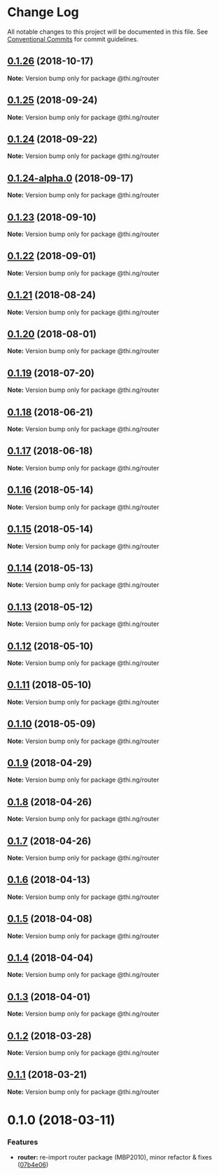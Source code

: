 # Change Log

All notable changes to this project will be documented in this file.
See [Conventional Commits](https://conventionalcommits.org) for commit guidelines.

## [0.1.26](https://github.com/thi-ng/umbrella/compare/@thi.ng/router@0.1.25...@thi.ng/router@0.1.26) (2018-10-17)

**Note:** Version bump only for package @thi.ng/router





<a name="0.1.25"></a>
## [0.1.25](https://github.com/thi-ng/umbrella/compare/@thi.ng/router@0.1.24...@thi.ng/router@0.1.25) (2018-09-24)

**Note:** Version bump only for package @thi.ng/router





<a name="0.1.24"></a>
## [0.1.24](https://github.com/thi-ng/umbrella/compare/@thi.ng/router@0.1.24-alpha.0...@thi.ng/router@0.1.24) (2018-09-22)

**Note:** Version bump only for package @thi.ng/router





<a name="0.1.24-alpha.0"></a>
## [0.1.24-alpha.0](https://github.com/thi-ng/umbrella/compare/@thi.ng/router@0.1.23...@thi.ng/router@0.1.24-alpha.0) (2018-09-17)

**Note:** Version bump only for package @thi.ng/router





<a name="0.1.23"></a>
## [0.1.23](https://github.com/thi-ng/umbrella/compare/@thi.ng/router@0.1.22...@thi.ng/router@0.1.23) (2018-09-10)

**Note:** Version bump only for package @thi.ng/router





<a name="0.1.22"></a>
## [0.1.22](https://github.com/thi-ng/umbrella/compare/@thi.ng/router@0.1.21...@thi.ng/router@0.1.22) (2018-09-01)




**Note:** Version bump only for package @thi.ng/router

<a name="0.1.21"></a>
## [0.1.21](https://github.com/thi-ng/umbrella/compare/@thi.ng/router@0.1.20...@thi.ng/router@0.1.21) (2018-08-24)




**Note:** Version bump only for package @thi.ng/router

<a name="0.1.20"></a>
## [0.1.20](https://github.com/thi-ng/umbrella/compare/@thi.ng/router@0.1.19...@thi.ng/router@0.1.20) (2018-08-01)




**Note:** Version bump only for package @thi.ng/router

<a name="0.1.19"></a>
## [0.1.19](https://github.com/thi-ng/umbrella/compare/@thi.ng/router@0.1.18...@thi.ng/router@0.1.19) (2018-07-20)




**Note:** Version bump only for package @thi.ng/router

<a name="0.1.18"></a>
## [0.1.18](https://github.com/thi-ng/umbrella/compare/@thi.ng/router@0.1.17...@thi.ng/router@0.1.18) (2018-06-21)




**Note:** Version bump only for package @thi.ng/router

<a name="0.1.17"></a>
## [0.1.17](https://github.com/thi-ng/umbrella/compare/@thi.ng/router@0.1.16...@thi.ng/router@0.1.17) (2018-06-18)




**Note:** Version bump only for package @thi.ng/router

<a name="0.1.16"></a>
## [0.1.16](https://github.com/thi-ng/umbrella/compare/@thi.ng/router@0.1.15...@thi.ng/router@0.1.16) (2018-05-14)




**Note:** Version bump only for package @thi.ng/router

<a name="0.1.15"></a>
## [0.1.15](https://github.com/thi-ng/umbrella/compare/@thi.ng/router@0.1.14...@thi.ng/router@0.1.15) (2018-05-14)




**Note:** Version bump only for package @thi.ng/router

<a name="0.1.14"></a>
## [0.1.14](https://github.com/thi-ng/umbrella/compare/@thi.ng/router@0.1.13...@thi.ng/router@0.1.14) (2018-05-13)




**Note:** Version bump only for package @thi.ng/router

<a name="0.1.13"></a>
## [0.1.13](https://github.com/thi-ng/umbrella/compare/@thi.ng/router@0.1.12...@thi.ng/router@0.1.13) (2018-05-12)




**Note:** Version bump only for package @thi.ng/router

<a name="0.1.12"></a>
## [0.1.12](https://github.com/thi-ng/umbrella/compare/@thi.ng/router@0.1.11...@thi.ng/router@0.1.12) (2018-05-10)




**Note:** Version bump only for package @thi.ng/router

<a name="0.1.11"></a>
## [0.1.11](https://github.com/thi-ng/umbrella/compare/@thi.ng/router@0.1.10...@thi.ng/router@0.1.11) (2018-05-10)




**Note:** Version bump only for package @thi.ng/router

<a name="0.1.10"></a>
## [0.1.10](https://github.com/thi-ng/umbrella/compare/@thi.ng/router@0.1.9...@thi.ng/router@0.1.10) (2018-05-09)




**Note:** Version bump only for package @thi.ng/router

<a name="0.1.9"></a>
## [0.1.9](https://github.com/thi-ng/umbrella/compare/@thi.ng/router@0.1.8...@thi.ng/router@0.1.9) (2018-04-29)




**Note:** Version bump only for package @thi.ng/router

<a name="0.1.8"></a>
## [0.1.8](https://github.com/thi-ng/umbrella/compare/@thi.ng/router@0.1.7...@thi.ng/router@0.1.8) (2018-04-26)




**Note:** Version bump only for package @thi.ng/router

<a name="0.1.7"></a>
## [0.1.7](https://github.com/thi-ng/umbrella/compare/@thi.ng/router@0.1.6...@thi.ng/router@0.1.7) (2018-04-26)




**Note:** Version bump only for package @thi.ng/router

<a name="0.1.6"></a>
## [0.1.6](https://github.com/thi-ng/umbrella/compare/@thi.ng/router@0.1.5...@thi.ng/router@0.1.6) (2018-04-13)




**Note:** Version bump only for package @thi.ng/router

<a name="0.1.5"></a>
## [0.1.5](https://github.com/thi-ng/umbrella/compare/@thi.ng/router@0.1.4...@thi.ng/router@0.1.5) (2018-04-08)




**Note:** Version bump only for package @thi.ng/router

<a name="0.1.4"></a>
## [0.1.4](https://github.com/thi-ng/umbrella/compare/@thi.ng/router@0.1.3...@thi.ng/router@0.1.4) (2018-04-04)




**Note:** Version bump only for package @thi.ng/router

<a name="0.1.3"></a>
## [0.1.3](https://github.com/thi-ng/umbrella/compare/@thi.ng/router@0.1.2...@thi.ng/router@0.1.3) (2018-04-01)




**Note:** Version bump only for package @thi.ng/router

<a name="0.1.2"></a>
## [0.1.2](https://github.com/thi-ng/umbrella/compare/@thi.ng/router@0.1.1...@thi.ng/router@0.1.2) (2018-03-28)




**Note:** Version bump only for package @thi.ng/router

<a name="0.1.1"></a>
## [0.1.1](https://github.com/thi-ng/umbrella/compare/@thi.ng/router@0.1.0...@thi.ng/router@0.1.1) (2018-03-21)




**Note:** Version bump only for package @thi.ng/router

<a name="0.1.0"></a>
# 0.1.0 (2018-03-11)


### Features

* **router:** re-import router package (MBP2010), minor refactor & fixes ([07b4e06](https://github.com/thi-ng/umbrella/commit/07b4e06))
